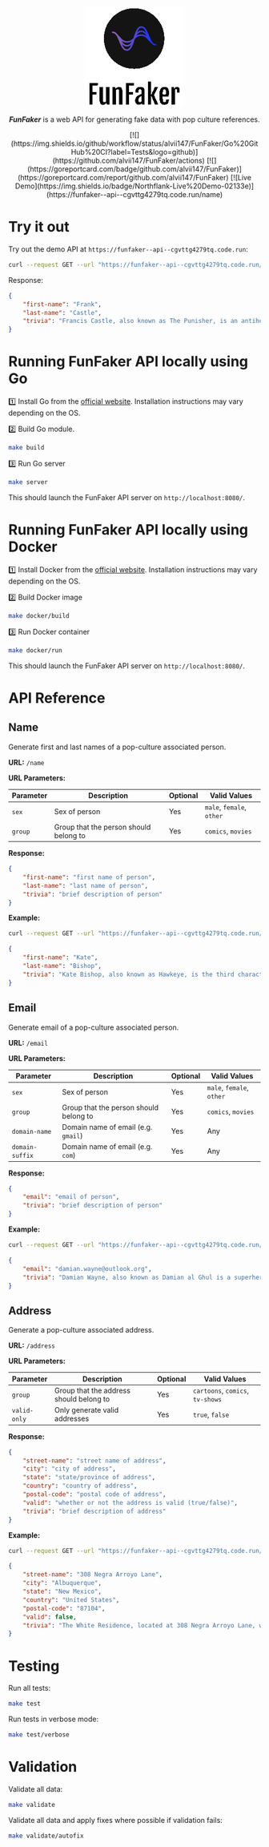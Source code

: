 <p align="center">
    <img alt="FunFaker Logo" src="img/FunFakerLogo.png" width=200 />
</p>

<p align="center">
    <strong><i>FunFaker</i></strong> is a web API for generating fake data with pop culture references.
</p>

<p align="center">
[![](https://img.shields.io/github/workflow/status/alvii147/FunFaker/Go%20GitHub%20CI?label=Tests&logo=github)](https://github.com/alvii147/FunFaker/actions) [![](https://goreportcard.com/badge/github.com/alvii147/FunFaker)](https://goreportcard.com/report/github.com/alvii147/FunFaker) [![Live Demo](https://img.shields.io/badge/Northflank-Live%20Demo-02133e)](https://funfaker--api--cgvttg4279tq.code.run/name)

</p>

# Try it out

Try out the demo API at `https://funfaker--api--cgvttg4279tq.code.run`:

```bash
curl --request GET --url "https://funfaker--api--cgvttg4279tq.code.run/name"
```

Response:

```json
{
    "first-name": "Frank",
    "last-name": "Castle",
    "trivia": "Francis Castle, also known as The Punisher, is an antihero appearing in American comic books published by Marvel Comics."
}
```

# Running FunFaker API locally using Go

:one: Install Go from the [official website](https://go.dev/). Installation instructions may vary depending on the OS.

:two: Build Go module.

```bash
make build
```

:three: Run Go server

```bash
make server
```

This should launch the FunFaker API server on `http://localhost:8080/`.

# Running FunFaker API locally using Docker

:one: Install Docker from the [official website](https://www.docker.com/). Installation instructions may vary depending on the OS.

:two: Build Docker image

```bash
make docker/build
```

:three: Run Docker container

```bash
make docker/run
```

This should launch the FunFaker API server on `http://localhost:8080/`.

# API Reference

## Name

Generate first and last names of a pop-culture associated person.

**URL:** `/name`

**URL Parameters:**

Parameter | Description | Optional | Valid Values
--- | --- | --- | ---
`sex` | Sex of person | Yes | `male`, `female`, `other`
`group` | Group that the person should belong to | Yes | `comics`, `movies`

**Response:**

```json
{
    "first-name": "first name of person",
    "last-name": "last name of person",
    "trivia": "brief description of person"
}
```

**Example:**

```bash
curl --request GET --url "https://funfaker--api--cgvttg4279tq.code.run/name?sex=female&group=comics"
```

```json
{
    "first-name": "Kate",
    "last-name": "Bishop",
    "trivia": "Kate Bishop, also known as Hawkeye, is the third character and first female to take the Hawkeye name, appearing in American comic books published by Marvel Comics."
}
```

## Email

Generate email of a pop-culture associated person.

**URL:** `/email`

**URL Parameters:**

Parameter | Description | Optional | Valid Values
--- | --- | --- | ---
`sex` | Sex of person | Yes | `male`, `female`, `other`
`group` | Group that the person should belong to | Yes | `comics`, `movies`
`domain-name` | Domain name of email (e.g. `gmail`) | Yes | Any
`domain-suffix` | Domain name of email (e.g. `com`) | Yes | Any

**Response:**

```json
{
    "email": "email of person",
    "trivia": "brief description of person"
}
```

**Example:**

```bash
curl --request GET --url "https://funfaker--api--cgvttg4279tq.code.run/email?sex=male&group=comics&domain-name=outlook&domain-suffix=org"
```

```json
{
    "email": "damian.wayne@outlook.org",
    "trivia": "Damian Wayne, also known as Damian al Ghul is a superhero and the son of Batman and Talia al Ghul, appearing in comic books published by DC Comics."
}
```

## Address

Generate a pop-culture associated address.

**URL:** `/address`

**URL Parameters:**

Parameter | Description | Optional | Valid Values
--- | --- | --- | ---
`group` | Group that the address should belong to | Yes | `cartoons`, `comics`, `tv-shows`
`valid-only` | Only generate valid addresses | Yes | `true`, `false`

**Response:**

```json
{
    "street-name": "street name of address",
    "city": "city of address",
    "state": "state/province of address",
    "country": "country of address",
    "postal-code": "postal code of address",
    "valid": "whether or not the address is valid (true/false)",
    "trivia": "brief description of address"
}
```

**Example:**

```bash
curl --request GET --url "https://funfaker--api--cgvttg4279tq.code.run/address?group=tv-shows"
```

```json
{
    "street-name": "308 Negra Arroyo Lane",
    "city": "Albuquerque",
    "state": "New Mexico",
    "country": "United States",
    "postal-code": "87104",
    "valid": false,
    "trivia": "The White Residence, located at 308 Negra Arroyo Lane, was the home of the White family including Walter, his wife Skyler, their son Walt Jr. and their infant daughter, Holly."
}
```

# Testing

Run all tests:

```bash
make test
```

Run tests in verbose mode:

```bash
make test/verbose
```

# Validation

Validate all data:

```bash
make validate
```

Validate all data and apply fixes where possible if validation fails:

```bash
make validate/autofix
```
